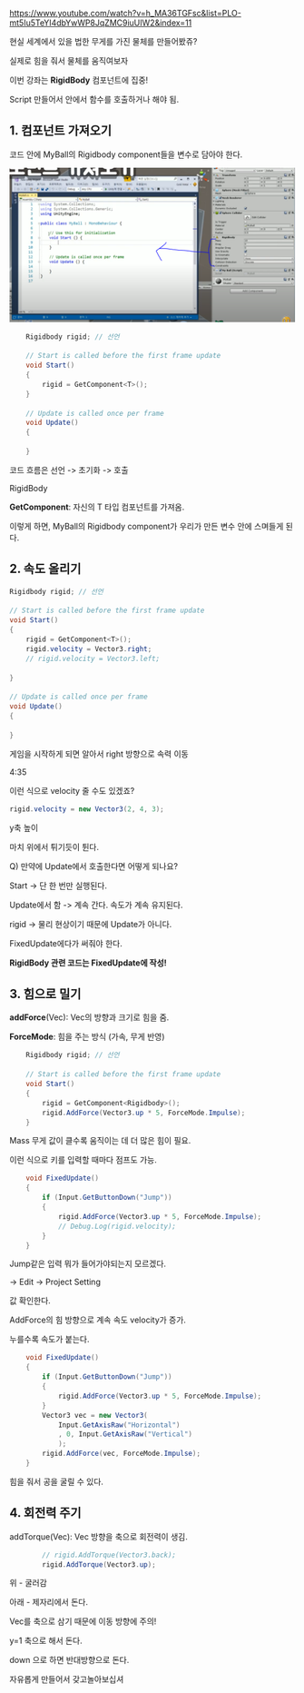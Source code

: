 https://www.youtube.com/watch?v=h_MA36TGFsc&list=PLO-mt5Iu5TeYI4dbYwWP8JqZMC9iuUIW2&index=11



현실 세계에서 있을 법한 무게를 가진 물체를 만들어봤쥬?



실제로 힘을 줘서 물체를 움직여보자



이번 강좌는 **RigidBody** 컴포넌트에 집중!



Script 만들어서 안에서 함수를 호출하거나 해야 됨.



## 1. 컴포넌트 가져오기

코드 안에 MyBall의 Rigidbody component들을 변수로 담아야 한다.

![Lec_11-1](Lec_11-1.PNG)



```c#
    Rigidbody rigid; // 선언
    
    // Start is called before the first frame update
    void Start()
    {
        rigid = GetComponent<T>();
    }

    // Update is called once per frame
    void Update()
    {
        
    }
```



코드 흐름은 선언 -> 초기화 -> 호출

RigidBody

**GetComponent**<T>: 자신의 T 타입 컴포넌트를 가져옴.

이렇게 하면, MyBall의 Rigidbody component가 우리가 만든 변수 안에 스며들게 된다.





## 2. 속도 올리기

```c#
Rigidbody rigid; // 선언

// Start is called before the first frame update
void Start()
{
    rigid = GetComponent<T>();
    rigid.velocity = Vector3.right;
    // rigid.velocity = Vector3.left;
    
}

// Update is called once per frame
void Update()
{
    
}
```
게임을 시작하게 되면 알아서 right 방향으로 속력 이동



4:35



이런 식으로 velocity 줄 수도 있겠죠?

```c#
rigid.velocity = new Vector3(2, 4, 3);
```

y축 높이

마치 위에서 튀기듯이 튄다.



Q) 만약에 Update에서 호출한다면 어떻게 되나요?

Start -> 단 한 번만 실행된다.

Update에서 함 -> 계속 간다. 속도가 계속 유지된다.



rigid -> 물리 현상이기 때문에 Update가 아니다.

FixedUpdate에다가 써줘야 한다.

**RigidBody 관련 코드는 FixedUpdate에 작성!**





## 3. 힘으로 밀기

**addForce**(Vec): Vec의 방향과 크기로 힘을 줌.

**ForceMode**: 힘을 주는 방식 (가속, 무게 반영)

```c#
    Rigidbody rigid; // 선언

    // Start is called before the first frame update
    void Start()
    {
        rigid = GetComponent<Rigidbody>();
        rigid.AddForce(Vector3.up * 5, ForceMode.Impulse);
    }
```

Mass 무게 값이 클수록 움직이는 데 더 많은 힘이 필요.



이런 식으로 키를 입력할 때마다 점프도 가능.

```c#
    void FixedUpdate()
    {
        if (Input.GetButtonDown("Jump"))
		{
            rigid.AddForce(Vector3.up * 5, ForceMode.Impulse);
            // Debug.Log(rigid.velocity);
        }
    }
```

Jump같은 입력 뭐가 들어가야되는지 모르겠다.

-> Edit -> Project Setting

값 확인한다.



AddForce의 힘 방향으로 계속 속도 velocity가 증가.

누를수록 속도가 붙는다.

```c#
    void FixedUpdate()
    {
        if (Input.GetButtonDown("Jump"))
		{
            rigid.AddForce(Vector3.up * 5, ForceMode.Impulse);
        }
        Vector3 vec = new Vector3(
            Input.GetAxisRaw("Horizontal")
            , 0, Input.GetAxisRaw("Vertical")
            );
        rigid.AddForce(vec, ForceMode.Impulse);
    }
```

힘을 줘서 공을 굴릴 수 있다.





## 4. 회전력 주기

addTorque(Vec): Vec 방향을 축으로 회전력이 생김.

```c#
        // rigid.AddTorque(Vector3.back);
        rigid.AddTorque(Vector3.up);
```

위 - 굴러감

아래 - 제자리에서 돈다.

Vec를 축으로 삼기 때문에 이동 방향에 주의!

y=1 축으로 해서 돈다.

down 으로 하면 반대방향으로 돈다.

자유롭게 만들어서 갖고놀아보십셔

